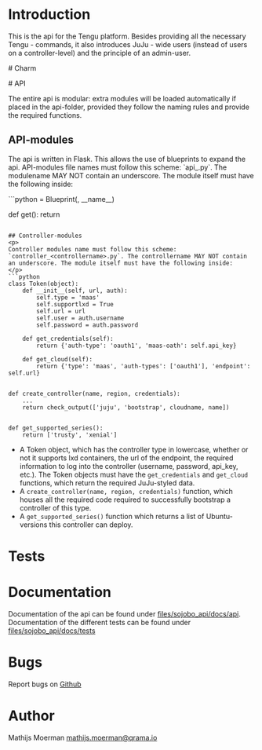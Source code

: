 # Introduction
<p>
This is the api for the Tengu platform. Besides providing all the necessary Tengu - commands, it also introduces
JuJu - wide users (instead of users on a controller-level) and the principle of an admin-user.
</p>
# Charm
<p>

</p>
# API
<p>
The entire api is modular: extra modules will be loaded automatically if placed in the api-folder, provided they
follow the naming rules and provide the required functions.
</p>

## API-modules
<p>
The api is written in Flask. This allows the use of blueprints to expand the api. API-modules file names must follow
this scheme: `api_<modulename>.py`. The modulename MAY NOT contain an underscore. The module itself must have the following
inside:
</p>
```python
<MODULENAME> = Blueprint(<modulename>, __name__)


def get():
    return <MODULENAME>
```

## Controller-modules
<p>
Controller modules name must follow this scheme: `controller_<controllername>.py`. The controllername MAY NOT contain
an underscore. The module itself must have the following inside:
</p>
```python
class Token(object):
    def __init__(self, url, auth):
        self.type = 'maas'
        self.supportlxd = True
        self.url = url
        self.user = auth.username
        self.password = auth.password

    def get_credentials(self):
        return {'auth-type': 'oauth1', 'maas-oath': self.api_key}

    def get_cloud(self):
        return {'type': 'maas', 'auth-types': ['oauth1'], 'endpoint': self.url}


def create_controller(name, region, credentials):
    ...
    return check_output(['juju', 'bootstrap', cloudname, name])


def get_supported_series():
    return ['trusty', 'xenial']
```

* A Token object, which has the controller type in lowercase, whether or not it supports lxd containers, the url of the endpoint, the required information to log into the controller (username, password, api_key, etc.). The Token objects must have the `get_credentials` and `get_cloud` functions, which return the required JuJu-styled data.
* A `create_controller(name, region, credentials)` function, which houses all the required code required to successfully bootstrap a controller of this type.
* A `get_supported_series()` function which returns a list of Ubuntu-versions this controller can deploy.

# Tests


# Documentation
Documentation of the api can be found under [files/sojobo_api/docs/api](files/sojobo_api/docs/api).<br>
Documentation of the different tests can be found under [files/sojobo_api/docs/tests](files/sojobo_api/docs/tests)

# Bugs
Report bugs on <a href="https://github.com/Qrama/Sojobo-api/issues">Github</a>

# Author
Mathijs Moerman <a href="mailto:mathijs.moerman@qrama.io">mathijs.moerman@qrama.io</a>
